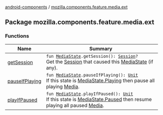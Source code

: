 [android-components](../index.md) / [mozilla.components.feature.media.ext](./index.md)

## Package mozilla.components.feature.media.ext

### Functions

| Name | Summary |
|---|---|
| [getSession](get-session.md) | `fun `[`MediaState`](../mozilla.components.feature.media.state/-media-state/index.md)`.getSession(): `[`Session`](../mozilla.components.browser.session/-session/index.md)`?`<br>Get the [Session](../mozilla.components.browser.session/-session/index.md) that caused this [MediaState](../mozilla.components.feature.media.state/-media-state/index.md) (if any). |
| [pauseIfPlaying](pause-if-playing.md) | `fun `[`MediaState`](../mozilla.components.feature.media.state/-media-state/index.md)`.pauseIfPlaying(): `[`Unit`](https://kotlinlang.org/api/latest/jvm/stdlib/kotlin/-unit/index.html)<br>If this state is [MediaState.Playing](../mozilla.components.feature.media.state/-media-state/-playing/index.md) then pause all playing [Media](../mozilla.components.concept.engine.media/-media/index.md). |
| [playIfPaused](play-if-paused.md) | `fun `[`MediaState`](../mozilla.components.feature.media.state/-media-state/index.md)`.playIfPaused(): `[`Unit`](https://kotlinlang.org/api/latest/jvm/stdlib/kotlin/-unit/index.html)<br>If this state is [MediaState.Paused](../mozilla.components.feature.media.state/-media-state/-paused/index.md) then resume playing all paused [Media](../mozilla.components.concept.engine.media/-media/index.md). |
